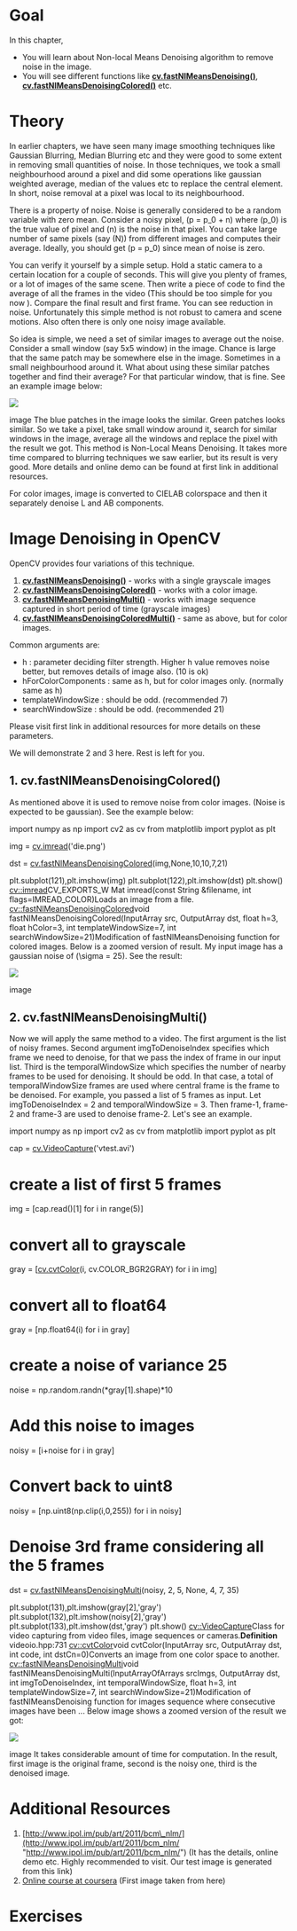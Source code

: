 
# Goal

In this chapter,

* You will learn about Non-local Means Denoising algorithm to remove noise in the image.
* You will see different functions like **[cv.fastNlMeansDenoising()](../../d1/d79/group__photo__denoise.html#ga4c6b0031f56ea3f98f768881279ffe93 "Perform image denoising using Non-local Means Denoising algorithm http://www.ipol....")**, **[cv.fastNlMeansDenoisingColored()](../../d1/d79/group__photo__denoise.html#ga03aa4189fc3e31dafd638d90de335617 "Modification of fastNlMeansDenoising function for colored images.")** etc.

# Theory

In earlier chapters, we have seen many image smoothing techniques like Gaussian Blurring, Median Blurring etc and they were good to some extent in removing small quantities of noise. In those techniques, we took a small neighbourhood around a pixel and did some operations like gaussian weighted average, median of the values etc to replace the central element. In short, noise removal at a pixel was local to its neighbourhood.

There is a property of noise. Noise is generally considered to be a random variable with zero mean. Consider a noisy pixel, \(p = p\_0 + n\) where \(p\_0\) is the true value of pixel and \(n\) is the noise in that pixel. You can take large number of same pixels (say \(N\)) from different images and computes their average. Ideally, you should get \(p = p\_0\) since mean of noise is zero.

You can verify it yourself by a simple setup. Hold a static camera to a certain location for a couple of seconds. This will give you plenty of frames, or a lot of images of the same scene. Then write a piece of code to find the average of all the frames in the video (This should be too simple for you now ). Compare the final result and first frame. You can see reduction in noise. Unfortunately this simple method is not robust to camera and scene motions. Also often there is only one noisy image available.

So idea is simple, we need a set of similar images to average out the noise. Consider a small window (say 5x5 window) in the image. Chance is large that the same patch may be somewhere else in the image. Sometimes in a small neighbourhood around it. What about using these similar patches together and find their average? For that particular window, that is fine. See an example image below:

![](../../nlm_patch.jpg)

image
The blue patches in the image looks the similar. Green patches looks similar. So we take a pixel, take small window around it, search for similar windows in the image, average all the windows and replace the pixel with the result we got. This method is Non-Local Means Denoising. It takes more time compared to blurring techniques we saw earlier, but its result is very good. More details and online demo can be found at first link in additional resources.

For color images, image is converted to CIELAB colorspace and then it separately denoise L and AB components.

# Image Denoising in OpenCV

OpenCV provides four variations of this technique.

1. **[cv.fastNlMeansDenoising()](../../d1/d79/group__photo__denoise.html#ga4c6b0031f56ea3f98f768881279ffe93 "Perform image denoising using Non-local Means Denoising algorithm http://www.ipol....")** - works with a single grayscale images
2. **[cv.fastNlMeansDenoisingColored()](../../d1/d79/group__photo__denoise.html#ga03aa4189fc3e31dafd638d90de335617 "Modification of fastNlMeansDenoising function for colored images.")** - works with a color image.
3. **[cv.fastNlMeansDenoisingMulti()](../../d1/d79/group__photo__denoise.html#gaf4421bf068c4d632ea7f0aa38e0bf172 "Modification of fastNlMeansDenoising function for images sequence where consecutive images have been ...")** - works with image sequence captured in short period of time (grayscale images)
4. **[cv.fastNlMeansDenoisingColoredMulti()](../../d1/d79/group__photo__denoise.html#gaa501e71f52fb2dc17ff8ca5e7d2d3619 "Modification of fastNlMeansDenoisingMulti function for colored images sequences.")** - same as above, but for color images.

Common arguments are:

* h : parameter deciding filter strength. Higher h value removes noise better, but removes details of image also. (10 is ok)
* hForColorComponents : same as h, but for color images only. (normally same as h)
* templateWindowSize : should be odd. (recommended 7)
* searchWindowSize : should be odd. (recommended 21)

Please visit first link in additional resources for more details on these parameters.

We will demonstrate 2 and 3 here. Rest is left for you.

## 1. cv.fastNlMeansDenoisingColored()

As mentioned above it is used to remove noise from color images. (Noise is expected to be gaussian). See the example below: 

import numpy as np
import cv2 as cv
from matplotlib import pyplot as plt

img = [cv.imread](../../d4/da8/group__imgcodecs.html#gab32ee19e22660912565f8140d0f675a8 "../../d4/da8/group__imgcodecs.html#gab32ee19e22660912565f8140d0f675a8")('die.png')

dst = [cv.fastNlMeansDenoisingColored](../../d1/d79/group__photo__denoise.html#ga03aa4189fc3e31dafd638d90de335617 "../../d1/d79/group__photo__denoise.html#ga03aa4189fc3e31dafd638d90de335617")(img,None,10,10,7,21)

plt.subplot(121),plt.imshow(img)
plt.subplot(122),plt.imshow(dst)
plt.show()
[cv::imread](../../d4/da8/group__imgcodecs.html#gab32ee19e22660912565f8140d0f675a8 "../../d4/da8/group__imgcodecs.html#gab32ee19e22660912565f8140d0f675a8")CV\_EXPORTS\_W Mat imread(const String &filename, int flags=IMREAD\_COLOR)Loads an image from a file.
[cv::fastNlMeansDenoisingColored](../../d1/d79/group__photo__denoise.html#ga03aa4189fc3e31dafd638d90de335617 "../../d1/d79/group__photo__denoise.html#ga03aa4189fc3e31dafd638d90de335617")void fastNlMeansDenoisingColored(InputArray src, OutputArray dst, float h=3, float hColor=3, int templateWindowSize=7, int searchWindowSize=21)Modification of fastNlMeansDenoising function for colored images.
 Below is a zoomed version of result. My input image has a gaussian noise of \(\sigma = 25\). See the result:

![](../../nlm_result1.jpg)

image
## 2. cv.fastNlMeansDenoisingMulti()

Now we will apply the same method to a video. The first argument is the list of noisy frames. Second argument imgToDenoiseIndex specifies which frame we need to denoise, for that we pass the index of frame in our input list. Third is the temporalWindowSize which specifies the number of nearby frames to be used for denoising. It should be odd. In that case, a total of temporalWindowSize frames are used where central frame is the frame to be denoised. For example, you passed a list of 5 frames as input. Let imgToDenoiseIndex = 2 and temporalWindowSize = 3. Then frame-1, frame-2 and frame-3 are used to denoise frame-2. Let's see an example. 

import numpy as np
import cv2 as cv
from matplotlib import pyplot as plt

cap = [cv.VideoCapture](../../d8/dfe/classcv_1_1VideoCapture.html "../../d8/dfe/classcv_1_1VideoCapture.html")('vtest.avi')

# create a list of first 5 frames
img = [cap.read()[1] for i in range(5)]

# convert all to grayscale
gray = [[cv.cvtColor](../../d8/d01/group__imgproc__color__conversions.html#ga397ae87e1288a81d2363b61574eb8cab "../../d8/d01/group__imgproc__color__conversions.html#ga397ae87e1288a81d2363b61574eb8cab")(i, cv.COLOR\_BGR2GRAY) for i in img]

# convert all to float64
gray = [np.float64(i) for i in gray]

# create a noise of variance 25
noise = np.random.randn(\*gray[1].shape)\*10

# Add this noise to images
noisy = [i+noise for i in gray]

# Convert back to uint8
noisy = [np.uint8(np.clip(i,0,255)) for i in noisy]

# Denoise 3rd frame considering all the 5 frames
dst = [cv.fastNlMeansDenoisingMulti](../../d1/d79/group__photo__denoise.html#gaf4421bf068c4d632ea7f0aa38e0bf172 "../../d1/d79/group__photo__denoise.html#gaf4421bf068c4d632ea7f0aa38e0bf172")(noisy, 2, 5, None, 4, 7, 35)

plt.subplot(131),plt.imshow(gray[2],'gray')
plt.subplot(132),plt.imshow(noisy[2],'gray')
plt.subplot(133),plt.imshow(dst,'gray')
plt.show()
[cv::VideoCapture](../../d8/dfe/classcv_1_1VideoCapture.html "../../d8/dfe/classcv_1_1VideoCapture.html")Class for video capturing from video files, image sequences or cameras.**Definition** videoio.hpp:731
[cv::cvtColor](../../d8/d01/group__imgproc__color__conversions.html#ga397ae87e1288a81d2363b61574eb8cab "../../d8/d01/group__imgproc__color__conversions.html#ga397ae87e1288a81d2363b61574eb8cab")void cvtColor(InputArray src, OutputArray dst, int code, int dstCn=0)Converts an image from one color space to another.
[cv::fastNlMeansDenoisingMulti](../../d1/d79/group__photo__denoise.html#gaf4421bf068c4d632ea7f0aa38e0bf172 "../../d1/d79/group__photo__denoise.html#gaf4421bf068c4d632ea7f0aa38e0bf172")void fastNlMeansDenoisingMulti(InputArrayOfArrays srcImgs, OutputArray dst, int imgToDenoiseIndex, int temporalWindowSize, float h=3, int templateWindowSize=7, int searchWindowSize=21)Modification of fastNlMeansDenoising function for images sequence where consecutive images have been ...
 Below image shows a zoomed version of the result we got:

![](../../nlm_multi.jpg)

image
It takes considerable amount of time for computation. In the result, first image is the original frame, second is the noisy one, third is the denoised image.

# Additional Resources

1. [http://www.ipol.im/pub/art/2011/bcm\_nlm/](http://www.ipol.im/pub/art/2011/bcm_nlm/ "http://www.ipol.im/pub/art/2011/bcm_nlm/") (It has the details, online demo etc. Highly recommended to visit. Our test image is generated from this link)
2. [Online course at coursera](https://www.coursera.org/course/images "https://www.coursera.org/course/images") (First image taken from here)

# Exercises

